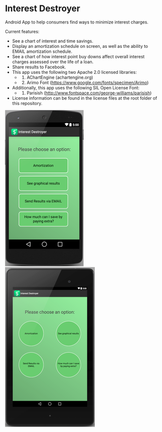 # Interest Destroyer

Android App to help consumers find ways to minimize interest charges.

Current features:
- See a chart of interest and time savings.
- Display an amortization schedule on screen, as well as the ability to EMAIL amortization schedule.
- See a chart of how interest point buy downs affect overall interest charges assessed over the life of a loan.
- Share results to Facebook.
- This app uses the following two Apache 2.0 licensed libraries:
    - 1. AChartEngine (achartengine.org)
    - 2. Arimo Font (https://www.google.com/fonts/specimen/Arimo)
- Additionally, this app uses the following SIL Open License Font: 
    - 1. Parisish (http://www.fontspace.com/george-williams/parisish)
- License information can be found in the license files at the root folder of this repository.

![Phone Main Screen](http://www.github.com/azadibogolubov/InterestDestroyer/blob/master/Images/phoneScreen.png) 
![Tablet Main Screen](https://github.com/azadibogolubov/InterestDestroyer/blob/master/Images/tabletScreen.png)
